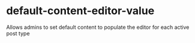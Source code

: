 default-content-editor-value
============================

Allows admins to set default content to populate the editor for each active post type
